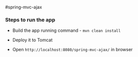 #spring-mvc-ajax

### Steps to run the app

 - Build the app running command - `mvn clean install`

 - Deploy it to Tomcat

 - Open `http://localhost:8080/spring-mvc-ajax/` in browser
 
